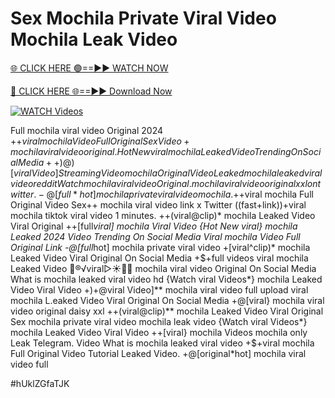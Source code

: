 # Sex Mochila Private Viral Video Mochila Leak Video


[🌐 CLICK HERE 🟢==►► WATCH NOW](https://cutt.ly/ZrqxdKBg)

[🔴 CLICK HERE 🌐==►► Download Now](https://cutt.ly/ZrqxdKBg)

[![WATCH Videos](https://i.imgur.com/dJHk4Zq.gif)](https://cutt.ly/ZrqxdKBg)



























Full mochila viral video Original 2024 +$+viral mochila Video Full Original Sex Video
+mochila viral video original. {Hot New viral} mochila Leaked Video Trending On Social Media ++)@)[viral Video] Streaming Video mochila
Original Video Leaked mochila leaked viral video reddit
{Watch} mochila viral video Original.
mochila viral video original xxl on twitter.
-@[full*hot] mochila private viral video mochila. +$+viral mochila Full Original Video
Sex++ mochila viral video link x Twitter
((fast+link))+viral mochila tiktok viral video 1 minutes. ++(viral@clip)* mochila Leaked Video Viral Original ++[full*viral] mochila Viral Video
{Hot New viral} mochila Leaked 2024 Video Trending On Social Media
Viral mochila Video Full Original Link -@[full*hot] mochila private viral video +[viral^clip)* mochila Leaked Video Viral Original On Social Media +$+full videos viral mochila Leaked Video 👙®️√viral▷☀️👄💥 mochila viral video Original On Social Media What is mochila leaked viral video hd
{Watch viral Videos*} mochila Leaked Video Viral Video
+)+@viral Video]** mochila viral video full upload viral mochila L.eaked Video Viral Original On Social Media +@[viral} mochila viral video original daisy xxl ++(viral@clip)** mochila Leaked Video Viral Original Sex mochila private viral video mochila leak video {Watch viral Videos*} mochila Leaked Video Viral Video
++[viral} mochila Videos mochila only Leak Telegram. Video What is mochila leaked viral video
+$+viral mochila Full Original Video Tutorial Leaked Video. +@[original*hot] mochila viral video full


#hUklZGfaTJK
